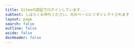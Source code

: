 ```yaml
---
title: Giteeの認証でログインしています...
subtext: しばらくお待ちください。元のページにリダイレクトされます
layout: page
search: false
outline: false
aside: false
docHeader: false
---
```


<script lang="ts" setup>
import CallbackPage from '@/components/ui/CallbackPage.vue'
</script>

<CallbackPage />
